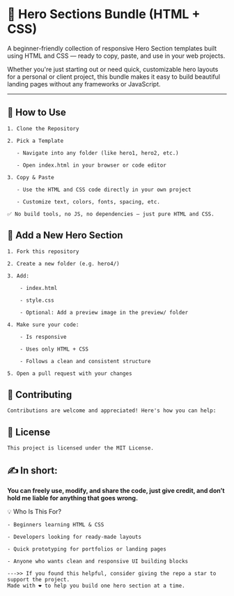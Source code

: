 # 🎯 Hero Sections Bundle (HTML + CSS)

A beginner-friendly collection of responsive Hero Section templates built using HTML and CSS — ready to copy, paste, and use in your web projects.

Whether you're just starting out or need quick, customizable hero layouts for a personal or client project, this bundle makes it easy to build beautiful landing pages without any frameworks or JavaScript.

-----------------------------------------------------------------------------------------------------------------------------------------------------------------------

## 🚀 How to Use

    1. Clone the Repository
      
    2. Pick a Template
    
       - Navigate into any folder (like hero1, hero2, etc.)
      
       - Open index.html in your browser or code editor
    
    3. Copy & Paste
    
       - Use the HTML and CSS code directly in your own project
      
       - Customize text, colors, fonts, spacing, etc.
    
    ✅ No build tools, no JS, no dependencies — just pure HTML and CSS.



## 📌 **Add a New Hero Section**

    1. Fork this repository
    
    2. Create a new folder (e.g. hero4/)
    
    3. Add:
    
        - index.html
        
        - style.css
    
        - Optional: Add a preview image in the preview/ folder
    
    4. Make sure your code:
    
        - Is responsive
        
        - Uses only HTML + CSS
        
        - Follows a clean and consistent structure
    
    5. Open a pull request with your changes



## 🙌 **Contributing**

    Contributions are welcome and appreciated! Here's how you can help:



## 📄 License

    This project is licensed under the MIT License.



## ✍️ In short:

**You can freely use, modify, and share the code, just give credit, and don’t hold me liable for anything that goes wrong.**

💡 Who Is This For?

    - Beginners learning HTML & CSS
    
    - Developers looking for ready-made layouts
    
    - Quick prototyping for portfolios or landing pages
    
    - Anyone who wants clean and responsive UI building blocks

    --->> If you found this helpful, consider giving the repo a star to support the project.
    Made with ❤️ to help you build one hero section at a time.
